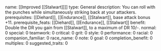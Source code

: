 name: [[Improved [[Stalwart]]]]
type: General
description: You can roll with the punches while simultaneously striking back at your attackers.
prerequisites: [[Diehard]], [[Endurance]], [[Stalwart]], base attack bonus +11.
prerequisite_feats: [[Diehard]], [[Endurance]], [[Stalwart]]
benefit: Double the DR you gain from [[Stalwart]], to a maximum of DR 10/-.
normal: 0
special: 0
teamwork: 0
critical: 0
grit: 0
style: 0
performance: 0
racial: 0
companion_familiar: 0
race_name: 0
note: 0
goal: 0
completion_benefit: 0
multiples: 0
suggested_traits: 0
